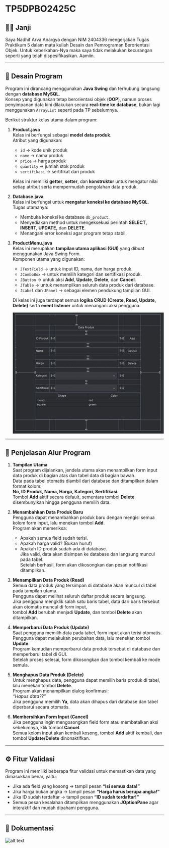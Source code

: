 # TP5DPBO2425C

## 🤝🏻 Janji

Saya Nadhif Arva Anargya dengan NIM 2404336 mengerjakan Tugas Praktikum 5 dalam mata kuliah Desain dan Pemrograman Berorientasi Objek. Untuk keberkahan-Nya maka saya tidak melakukan kecurangan seperti yang telah dispesifikasikan. Aamiin.

---

## 🎨 Desain Program

Program ini dirancang menggunakan **Java Swing** dan terhubung langsung dengan **database MySQL**.  
Konsep yang digunakan tetap berorientasi objek (**OOP**), namun proses penyimpanan data kini dilakukan secara **real-time ke database**, bukan lagi menggunakan `ArrayList` seperti pada TP sebelumnya.

Berikut struktur kelas utama dalam program:

1. **Product.java**  
   Kelas ini berfungsi sebagai **model data produk**.  
   Atribut yang digunakan:
   - `id` → kode unik produk  
   - `name` → nama produk  
   - `price` → harga produk  
   - `quantity` → jumlah stok produk
   - `sertifikasi` → sertifikat dari produk

   Kelas ini memiliki **getter**, **setter**, dan **konstruktor** untuk mengatur nilai setiap atribut serta mempermudah pengolahan data produk.

2. **Database.java**  
   Kelas ini berfungsi untuk **mengatur koneksi ke database MySQL**.  
   Tugas utamanya:
   - Membuka koneksi ke database `db_product`.  
   - Menyediakan method untuk mengeksekusi perintah **SELECT, INSERT, UPDATE,** dan **DELETE**.  
   - Menangani error koneksi agar program tetap stabil.

3. **ProductMenu.java**  
   Kelas ini merupakan **tampilan utama aplikasi (GUI)** yang dibuat menggunakan Java Swing Form.  
   Komponen utama yang digunakan:
   - `JTextField` → untuk input ID, nama, dan harga produk.  
   - `JComboBox` → untuk memilih kategori dan sertifikasi produk.  
   - `JButton` → untuk aksi **Add**, **Update**, **Delete**, dan **Cancel**.  
   - `JTable` → untuk menampilkan seluruh data produk dari database.  
   - `JLabel` dan `JPanel` → sebagai elemen pendukung tampilan GUI.

   Di kelas ini juga terdapat semua **logika CRUD (Create, Read, Update, Delete)** serta **event listener** untuk menangani aksi pengguna.

   ![alt text](https://github.com/MamangPermen/TP5DPBO2425C1/blob/main/Dokumentasi/DesignUI.JPG)

---

## 🔄 Penjelasan Alur Program

1. **Tampilan Utama**  
   Saat program dijalankan, jendela utama akan menampilkan form input data produk di bagian atas dan tabel data di bagian bawah.  
   Data pada tabel otomatis diambil dari database dan ditampilkan dalam format kolom:  
   **No, ID Produk, Nama, Harga, Kategori, Sertifikasi.**  
   Tombol **Add** aktif secara default, sementara tombol **Delete** disembunyikan hingga pengguna memilih data.

2. **Menambahkan Data Produk Baru**  
   Pengguna dapat menambahkan produk baru dengan mengisi semua kolom form input, lalu menekan tombol **Add**.  
   Program akan memeriksa:
   - Apakah semua field sudah terisi.
   - Apakah harga valid? (Bukan huruf)
   - Apakah ID produk sudah ada di database.  
   Jika valid, data akan disimpan ke database dan langsung muncul pada tabel.  
   Setelah berhasil, form akan dikosongkan dan pesan notifikasi ditampilkan.

3. **Menampilkan Data Produk (Read)**  
   Semua data produk yang tersimpan di database akan muncul di tabel pada tampilan utama.  
   Pengguna dapat melihat seluruh daftar produk secara langsung.  
   Jika pengguna mengklik salah satu baris tabel, data dari baris tersebut akan otomatis muncul di form input,  
   tombol **Add** berubah menjadi **Update**, dan tombol **Delete** akan ditampilkan.

4. **Memperbarui Data Produk (Update)**  
   Saat pengguna memilih data pada tabel, form input akan terisi otomatis.  
   Pengguna dapat melakukan perubahan data, lalu menekan tombol **Update**.  
   Program kemudian memperbarui data produk tersebut di database dan memperbarui tabel di GUI.  
   Setelah proses selesai, form dikosongkan dan tombol kembali ke mode semula.

5. **Menghapus Data Produk (Delete)**  
   Untuk menghapus data, pengguna dapat memilih baris produk di tabel, lalu menekan tombol **Delete**.  
   Program akan menampilkan dialog konfirmasi:  
   *“Hapus data??”*  
   Jika pengguna memilih **Ya**, data akan dihapus dari database dan tabel diperbarui secara otomatis.

6. **Membersihkan Form Input (Cancel)**  
   Jika pengguna ingin mengosongkan field form atau membatalkan aksi sebelumnya, klik tombol **Cancel**.  
   Semua kolom input akan kembali kosong, tombol **Add** aktif kembali, dan tombol **Update/Delete** dinonaktifkan.

---

## ⚙️ Fitur Validasi

Program ini memiliki beberapa fitur validasi untuk memastikan data yang dimasukkan benar, yaitu:
- Jika ada field yang kosong → tampil pesan **“Isi semua data!”**  
- Jika harga bukan angka → tampil pesan **“Harga harus berupa angka!”**  
- Jika ID sudah terdaftar → tampil pesan **“ID sudah terdaftar!”**  
- Semua pesan kesalahan ditampilkan menggunakan **JOptionPane** agar interaktif dan mudah dipahami pengguna.

---

## 📸 Dokumentasi

![alt text](https://github.com/MamangPermen/TP5DPBO2425C1/blob/main/Dokumentasi/RecordProgram.gif)
